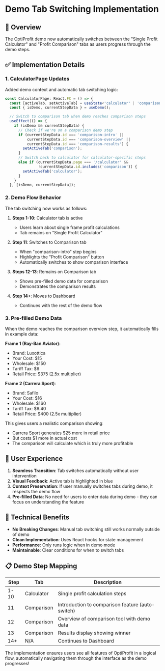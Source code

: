 # Demo Tab Switching Implementation

## 🎯 Overview

The OptiProfit demo now automatically switches between the "Single Profit Calculator" and "Profit Comparison" tabs as users progress through the demo steps.

## ✅ Implementation Details

### 1. **CalculatorPage Updates**

Added demo context and automatic tab switching logic:

```typescript
const CalculatorPage: React.FC = () => {
  const [activeTab, setActiveTab] = useState<'calculator' | 'comparison'>('calculator');
  const { isDemo, currentStepData } = useDemo();

  // Switch to comparison tab when demo reaches comparison steps
  useEffect(() => {
    if (isDemo && currentStepData) {
      // Check if we're on a comparison demo step
      if (currentStepData.id === 'comparison-intro' || 
          currentStepData.id === 'comparison-overview' || 
          currentStepData.id === 'comparison-results') {
        setActiveTab('comparison');
      }
      // Switch back to calculator for calculator-specific steps
      else if (currentStepData.page === '/calculator' && 
               !currentStepData.id.includes('comparison')) {
        setActiveTab('calculator');
      }
    }
  }, [isDemo, currentStepData]);
```

### 2. **Demo Flow Behavior**

The tab switching now works as follows:

1. **Steps 1-10**: Calculator tab is active
   - Users learn about single frame profit calculations
   - Tab remains on "Single Profit Calculator"

2. **Step 11**: Switches to Comparison tab
   - When "comparison-intro" step begins
   - Highlights the "Profit Comparison" button
   - Automatically switches to show comparison interface

3. **Steps 12-13**: Remains on Comparison tab
   - Shows pre-filled demo data for comparison
   - Demonstrates the comparison results

4. **Step 14+**: Moves to Dashboard
   - Continues with the rest of the demo flow

### 3. **Pre-filled Demo Data**

When the demo reaches the comparison overview step, it automatically fills in example data:

**Frame 1 (Ray-Ban Aviator)**:
- Brand: Luxottica
- Your Cost: $15
- Wholesale: $150
- Tariff Tax: $6
- Retail Price: $375 (2.5x multiplier)

**Frame 2 (Carrera Sport)**:
- Brand: Safilo
- Your Cost: $16
- Wholesale: $160
- Tariff Tax: $6.40
- Retail Price: $400 (2.5x multiplier)

This gives users a realistic comparison showing:
- Carrera Sport generates $25 more in retail price
- But costs $1 more in actual cost
- The comparison will calculate which is truly more profitable

## 🎨 User Experience

1. **Seamless Transition**: Tab switches automatically without user intervention
2. **Visual Feedback**: Active tab is highlighted in blue
3. **Context Preservation**: If user manually switches tabs during demo, it respects the demo flow
4. **Pre-filled Data**: No need for users to enter data during demo - they can focus on understanding the feature

## 🔧 Technical Benefits

- **No Breaking Changes**: Manual tab switching still works normally outside of demo
- **Clean Implementation**: Uses React hooks for state management
- **Performance**: Only runs logic when in demo mode
- **Maintainable**: Clear conditions for when to switch tabs

## 📋 Demo Step Mapping

| Step | Tab | Description |
|------|-----|-------------|
| 1-10 | Calculator | Single profit calculation steps |
| 11 | Comparison | Introduction to comparison feature (auto-switch) |
| 12 | Comparison | Overview of comparison tool with demo data |
| 13 | Comparison | Results display showing winner |
| 14+ | N/A | Continues to Dashboard |

The implementation ensures users see all features of OptiProfit in a logical flow, automatically navigating them through the interface as the demo progresses!